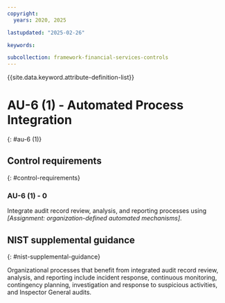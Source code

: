 ```yaml
---
copyright:
  years: 2020, 2025

lastupdated: "2025-02-26"

keywords:

subcollection: framework-financial-services-controls
---
```


{{site.data.keyword.attribute-definition-list}}

# AU-6 (1) -  Automated Process Integration
{: #au-6 (1)}

## Control requirements
{: #control-requirements}



### AU-6 (1) - 0


Integrate audit record review, analysis, and reporting processes using _[Assignment: organization-defined automated mechanisms]_.












## NIST supplemental guidance
{: #nist-supplemental-guidance}

Organizational processes that benefit from integrated audit record review, analysis, and reporting include incident response, continuous monitoring, contingency planning, investigation and response to suspicious activities, and Inspector General audits.
